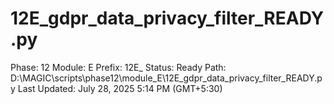 # 12E_gdpr_data_privacy_filter_READY.py

Phase: 12
Module: E
Prefix: 12E_
Status: Ready
Path: D:\MAGIC\scripts\phase12\module_E\12E_gdpr_data_privacy_filter_READY.py
Last Updated: July 28, 2025 5:14 PM (GMT+5:30)

